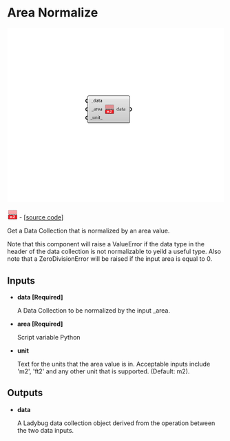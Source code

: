 # Area Normalize

![](../../.gitbook/assets/Area_Normalize.png)

![](../../.gitbook/assets/Area_Normalize%20%281%29.png) - [\[source code\]](https://github.com/ladybug-tools/ladybug-grasshopper/blob/master/ladybug_grasshopper/src//LB%20Area%20Normalize.py)

Get a Data Collection that is normalized by an area value.

Note that this component will raise a ValueError if the data type in the header of the data collection is not normalizable to yeild a useful type. Also note that a ZeroDivisionError will be raised if the input area is equal to 0.

## Inputs

* **data \[Required\]**

  A Data Collection to be normalized by the input \_area. 

* **area \[Required\]**

  Script variable Python 

* **unit**

  Text for the units that the area value is in. Acceptable inputs include 'm2', 'ft2' and any other unit that is supported. \(Default: m2\). 

## Outputs

* **data**

  A Ladybug data collection object derived from the operation between the two data inputs. 

